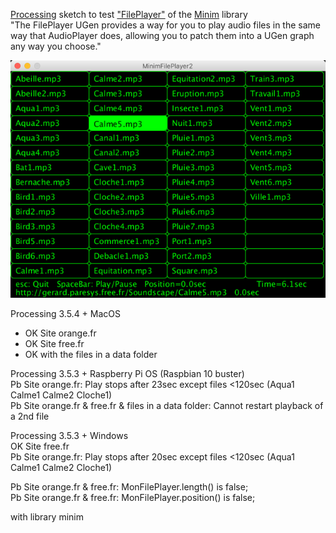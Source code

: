[Processing](https://processing.org/) sketch to test ["FilePlayer"](http://code.compartmental.net/minim/fileplayer_class_fileplayer.html) of the [Minim](http://code.compartmental.net/minim/) library   
"The FilePlayer UGen provides a way for you to play audio files in the same way that AudioPlayer does, allowing you to patch them into a UGen graph any way you choose."  

![MinimFilePlayer2](MinimFilePlayer2.png)

Processing 3.5.4 + MacOS  
 - OK Site orange.fr  
 - OK Site free.fr  
 - OK with the files in a data folder  
  
Processing 3.5.3 + Raspberry Pi OS (Raspbian 10 buster)  
   Pb Site orange.fr: Play stops after 23sec except files <120sec (Aqua1 Calme1 Calme2 Cloche1)  
   Pb Site orange.fr & free.fr & files in a data folder: Cannot restart playback of a 2nd file  
  
Processing 3.5.3 + Windows  
   OK Site free.fr  
   Pb Site orange.fr: Play stops after 20sec except files <120sec (Aqua1 Calme1 Calme2 Cloche1)  
  
Pb Site orange.fr & free.fr: MonFilePlayer.length()   is false;  
Pb Site orange.fr & free.fr: MonFilePlayer.position() is false;  
  
with library minim  
